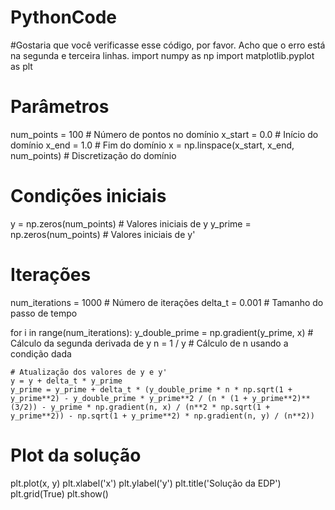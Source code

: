 # PythonCode
#Gostaria que você verificasse esse código, por favor.  Acho que o erro está na segunda e terceira linhas.
import numpy as np
import matplotlib.pyplot as plt

# Parâmetros
num_points = 100  # Número de pontos no domínio
x_start = 0.0  # Início do domínio
x_end = 1.0  # Fim do domínio
x = np.linspace(x_start, x_end, num_points)  # Discretização do domínio

# Condições iniciais
y = np.zeros(num_points)  # Valores iniciais de y
y_prime = np.zeros(num_points)  # Valores iniciais de y'

# Iterações
num_iterations = 1000  # Número de iterações
delta_t = 0.001  # Tamanho do passo de tempo

for i in range(num_iterations):
    y_double_prime = np.gradient(y_prime, x)  # Cálculo da segunda derivada de y
    n = 1 / y  # Cálculo de n usando a condição dada

    # Atualização dos valores de y e y'
    y = y + delta_t * y_prime
    y_prime = y_prime + delta_t * (y_double_prime * n * np.sqrt(1 + y_prime**2) - y_double_prime * y_prime**2 / (n * (1 + y_prime**2)**(3/2)) - y_prime * np.gradient(n, x) / (n**2 * np.sqrt(1 + y_prime**2)) - np.sqrt(1 + y_prime**2) * np.gradient(n, y) / (n**2))

# Plot da solução
plt.plot(x, y)
plt.xlabel('x')
plt.ylabel('y')
plt.title('Solução da EDP')
plt.grid(True)
plt.show()
